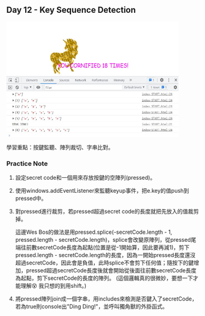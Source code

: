 ## Day 12 - Key Sequence Detection

<img src="https://github.com/min630/JavaScript30_practice/blob/main/12%20-%20Key%20Sequence%20Detection/screenshot.JPG" width="450px" height="300px" alt="screenshot" />

學習重點：按鍵監聽、陣列裁切、字串比對。

### Practice Note

1. 設定secret code和一個用來存放按鍵的空陣列(pressed)。

2. 使用windows.addEventListener來監聽keyup事件，把e.key的值push到pressed中。

3. 對pressed進行裁剪，若pressed超過secret code的長度就把先放入的值裁剪掉。

   這邊Wes Bos的做法是用pressed.splice(-secretCode.length - 1, pressed.length - secretCode.length)，splice會改變原陣列，從pressed尾端往前數secretCode長度為起點(位置是從-1開始算，因此要再減1)，剪下pressed.length - secretCode.length的長度，因為一開始pressed長度還沒超過secretCode，因此會是負值，此時splice不會剪下任何值；隨按下的鍵增加，pressed超過secretCode長度後就會開始從後面往前數secretCode長度為起點，剪下secretCode的長度的陣列。 (這個邏輯真的很微妙，要想一下才能理解:dizzy_face: 我只想的到用shift。)

4. 將pressed陣列join成一個字串，用includes來檢測是否鍵入了secretCode，若為true則console出"Ding Ding!"，並呼叫獨角獸的外掛函式。
